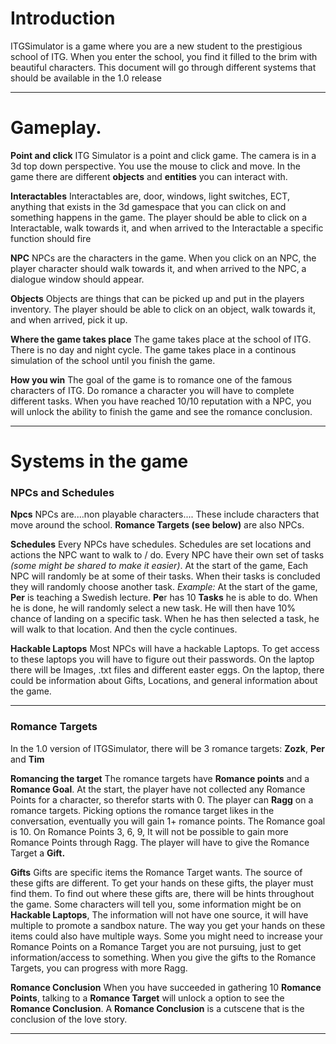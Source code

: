 # Introduction

ITGSimulator is a game where you are a new student to the prestigious school of ITG. When you enter the school, you find it filled to the brim with beautiful characters. This document will go through different systems that should be available in the 1.0 release

---
# Gameplay.

**Point and click**
	ITG Simulator is a point and click game. The camera is in a 3d top down perspective. You use the mouse to click and move. In the game there are different **objects** and **entities** you can interact with.

**Interactables**
	Interactables are, door, windows, light switches, ECT, anything that exists in the 3d gamespace that you can click on and something happens in the game.  The player should be able to click on a Interactable, walk towards it, and when arrived to the Interactable a specific function should fire

**NPC**
	NPCs are the characters in the game. When you click on an NPC, the player character should walk towards it, and when arrived to the NPC, a dialogue window should appear.

**Objects**
	Objects are things that can be picked up and put in the players inventory. The player should be able to click on an object, walk towards it, and when arrived, pick it up.

**Where the game takes place**
	The game takes place at the school of ITG. There is no day and night cycle. The game takes place in a continous simulation of the school until you finish the game.

**How you win**
	The goal of the game is to romance one of the famous characters of ITG. Do romance a character you will have to complete different tasks. When you have reached 10/10 reputation with a NPC, you will unlock the ability to finish the game and see the romance conclusion.

---
# Systems in the game

### NPCs and Schedules

**Npcs**
	NPCs are....non playable characters.... These include characters that move around the school. **Romance Targets (see below)** are also NPCs.

**Schedules**
Every NPCs have schedules. Schedules are set locations and actions the NPC want to walk to / do. Every NPC have their own set of tasks *(some might be shared to make it easier)*. At the start of the game, Each NPC will randomly be at some of their tasks. When their tasks is concluded they will randomly choose another task.
		*Example:*
			At the start of the game, **Per** is teaching a Swedish lecture. **Pe**r has 10 **Tasks** he is able to do. When he is done, he will randomly select a new task. He will then have 10% chance of landing on a specific task. When he has then selected a task, he will  walk to that location. And then the cycle continues.

**Hackable Laptops**
	Most NPCs will have a hackable Laptops. To get access to these laptops you will have to figure out their passwords. On the laptop there will be Images, .txt files and different easter eggs. On the laptop, there could be information about Gifts, Locations, and general information about the game.

---
### Romance Targets
In the 1.0 version of ITGSimulator, there will be 3 romance targets: **Zozk**, **Per** and **Tim**

**Romancing the target**
	The romance targets have **Romance points** and a **Romance Goal**. At the start, the player have not collected any Romance Points for a character, so therefor starts with 0. The player can **Ragg** on a romance targets. Picking options the romance target likes in the conversation, eventually you will gain 1+ romance points. The Romance goal is 10. On Romance Points 3, 6, 9, It will not be possible to gain more Romance Points through Ragg. The player will have to give the Romance Target a **Gift.** 

**Gifts**
	Gifts are specific items the Romance Target wants. The source of these gifts are different. To get your hands on these gifts, the player must find them. To find out where these gifts are, there will be hints throughout the game. Some characters will tell you, some information might be on **Hackable Laptops**, The information will not have one source, it will have multiple to promote a sandbox nature. The way you get your hands on these items could also have multiple ways. Some you might need to increase your Romance Points on a Romance Target you are not pursuing, just to get information/access to something. When you give the gifts to the Romance Targets, you can progress with more Ragg.

**Romance Conclusion**
When you have succeeded in gathering 10 **Romance Points**, talking to a **Romance Target** will unlock a option to see the **Romance Conclusion**. A **Romance Conclusion** is a cutscene that is the conclusion of the love story.

---
